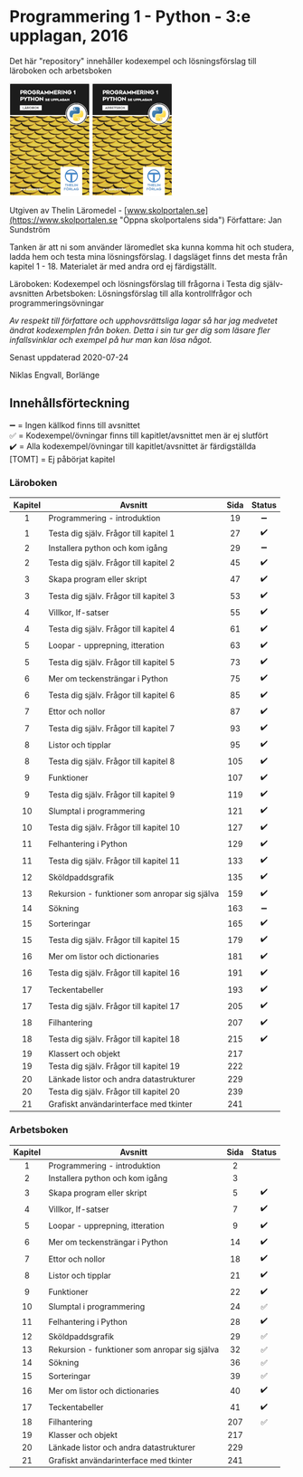 # Programmering 1 - Python - 3:e upplagan, 2016

Det här "repository" innehåller kodexempel och lösningsförslag till läroboken och arbetsboken

![Programmering 1 - Python - Lärobok - 3:e upplagan, 2016](larobok.png)
![Programmering 1 - Python - Arbetsbok - 3:e upplagan, 2016](arbetsbok.png)

Utgiven av Thelin Läromedel - [www.skolportalen.se](https://www.skolportalen.se "Öppna skolportalens sida")
Författare: Jan Sundström

Tanken är att ni som använder läromedlet ska kunna komma hit och studera, ladda hem och testa mina lösningsförslag.
I dagsläget finns det mesta från kapitel 1 - 18. Materialet är med andra ord ej färdigställt.

Läroboken: Kodexempel och lösningsförslag till frågorna i Testa dig själv-avsnitten
Arbetsboken: Lösningsförslag till alla kontrollfrågor och programmeringsövningar

_Av respekt till författare och upphovsrättsliga lagar så har jag medvetet ändrat 
kodexemplen från boken. Detta i sin tur ger dig som läsare fler infallsvinklar och 
exempel på hur man kan lösa något._

Senast uppdaterad 2020-07-24

Niklas Engvall,
Borlänge





## Innehållsförteckning 

  :heavy_minus_sign: = Ingen källkod finns till avsnittet<br />
  :white_check_mark: = Kodexempel/övningar finns till kapitlet/avsnittet men är ej slutfört<br />
  :heavy_check_mark: = Alla kodexempel/övningar till kapitlet/avsnittet är färdigställda<br /> 
  [TOMT] = Ej påbörjat kapitel

### Läroboken

| Kapitel | Avsnitt                                              |  Sida  |   Status  |
| :-----: | ---------------------------------------------------- | :----: | :-------: |
|    1    | Programmering - introduktion                         |    19  | :heavy_minus_sign: |
|    1    | Testa dig själv. Frågor till kapitel 1               |    27  | :heavy_check_mark: |
|    2    | Installera python och kom igång                      |    29  | :heavy_minus_sign: |
|    2    | Testa dig själv. Frågor till kapitel 2               |    45  | :heavy_check_mark: |
|    3    | Skapa program eller skript                           |    47  | :heavy_check_mark: |
|    3    | Testa dig själv. Frågor till kapitel 3               |    53  | :heavy_check_mark: |
|    4    | Villkor, If-satser                                   |    55  | :heavy_check_mark: |
|    4    | Testa dig själv. Frågor till kapitel 4               |    61  | :heavy_check_mark: |
|    5    | Loopar - upprepning, itteration                      |    63  | :heavy_check_mark: |
|    5    | Testa dig själv. Frågor till kapitel 5               |    73  | :heavy_check_mark: |
|    6    | Mer om teckensträngar i Python                       |    75  | :heavy_check_mark: |
|    6    | Testa dig själv. Frågor till kapitel 6               |    85  | :heavy_check_mark: |
|    7    | Ettor och nollor                                     |    87  | :heavy_check_mark: |
|    7    | Testa dig själv. Frågor till kapitel 7               |    93  | :heavy_check_mark: |
|    8    | Listor och tipplar                                   |    95  | :heavy_check_mark: |
|    8    | Testa dig själv. Frågor till kapitel 8               |   105  | :heavy_check_mark: |
|    9    | Funktioner                                           |   107  | :heavy_check_mark: |
|    9    | Testa dig själv. Frågor till kapitel 9               |   119  | :heavy_check_mark: |
|   10    | Slumptal i programmering                             |   121  | :heavy_check_mark: |
|   10    | Testa dig själv. Frågor till kapitel 10              |   127  | :heavy_check_mark: |
|   11    | Felhantering i Python                                |   129  | :heavy_check_mark: |
|   11    | Testa dig själv. Frågor till kapitel 11              |   133  | :heavy_check_mark: |
|   12    | Sköldpaddsgrafik                                     |   135  | :heavy_check_mark: |
|   13    | Rekursion - funktioner som anropar sig själva        |   159  | :heavy_check_mark: |
|   14    | Sökning                                              |   163  | :heavy_minus_sign: |
|   15    | Sorteringar                                          |   165  | :heavy_check_mark: |
|   15    | Testa dig själv. Frågor till kapitel 15              |   179  | :heavy_check_mark: |          
|   16    | Mer om listor och dictionaries                       |   181  | :heavy_check_mark: |
|   16    | Testa dig själv. Frågor till kapitel 16              |   191  | :heavy_check_mark: |
|   17    | Teckentabeller                                       |   193  | :heavy_check_mark: |
|   17    | Testa dig själv. Frågor till kapitel 17              |   205  | :heavy_check_mark: |
|   18    | Filhantering                                         |   207  | :heavy_check_mark: |
|   18    | Testa dig själv. Frågor till kapitel 18              |   215  | :heavy_check_mark: |
|   19    | Klassert och objekt                                  |   217  |           |
|   19    | Testa dig själv. Frågor till kapitel 19              |   222  |           |
|   20    | Länkade listor och andra datastrukturer              |   229  |           |
|   20    | Testa dig själv. Frågor till kapitel 20              |   239  |           |
|   21    | Grafiskt användarinterface med tkinter               |   241  |           |
  
  
### Arbetsboken

| Kapitel | Avsnitt                                              |  Sida  |   Status  |
| :-----: | ---------------------------------------------------- | :----: | :-------: |
|    1    | Programmering - introduktion                         |     2  |           |
|    2    | Installera python och kom igång                      |     3  |           |
|    3    | Skapa program eller skript                           |     5  | :heavy_check_mark: |
|    4    | Villkor, If-satser                                   |     7  | :heavy_check_mark: |
|    5    | Loopar - upprepning, itteration                      |     9  | :heavy_check_mark: |
|    6    | Mer om teckensträngar i Python                       |    14  | :heavy_check_mark: |
|    7    | Ettor och nollor                                     |    18  | :heavy_check_mark: |
|    8    | Listor och tipplar                                   |    21  | :heavy_check_mark: |
|    9    | Funktioner                                           |    22  | :heavy_check_mark: |
|   10    | Slumptal i programmering                             |    24  | :white_check_mark: |
|   11    | Felhantering i Python                                |    28  | :heavy_check_mark: |
|   12    | Sköldpaddsgrafik                                     |    29  | :white_check_mark: |
|   13    | Rekursion - funktioner som anropar sig själva        |    32  | :white_check_mark: |
|   14    | Sökning                                              |    36  | :white_check_mark: |
|   15    | Sorteringar                                          |    39  | :white_check_mark: |
|   16    | Mer om listor och dictionaries                       |    40  | :heavy_check_mark: |
|   17    | Teckentabeller                                       |    41  | :heavy_check_mark: |
|   18    | Filhantering                                         |   207  | :white_check_mark: |
|   19    | Klasser och objekt                                   |   217  |           |
|   20    | Länkade listor och andra datastrukturer              |   229  |           |
|   21    | Grafiskt användarinterface med tkinter               |   241  |           |
